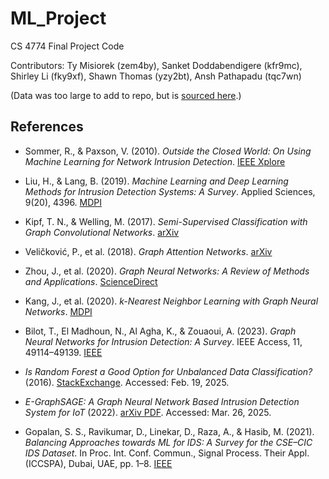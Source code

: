 # ML_Project

CS 4774 Final Project Code

Contributors: Ty Misiorek (zem4by), Sanket Doddabendigere (kfr9mc), Shirley Li (fky9xf), Shawn
Thomas (yzy2bt), Ansh Pathapadu (tqc7wn)

(Data was too large to add to repo, but is [sourced here](https://www.unb.ca/cic/datasets/ids-2017.html).)


## References
- Sommer, R., & Paxson, V. (2010). *Outside the Closed World: On Using Machine Learning for Network Intrusion Detection*. [IEEE Xplore](https://ieeexplore.ieee.org/document/5504793)

- Liu, H., & Lang, B. (2019). *Machine Learning and Deep Learning Methods for Intrusion Detection Systems: A Survey*. Applied Sciences, 9(20), 4396. [MDPI](https://www.mdpi.com/2076-3417/9/20/4396)

- Kipf, T. N., & Welling, M. (2017). *Semi-Supervised Classification with Graph Convolutional Networks*. [arXiv](https://arxiv.org/abs/1609.02907)

- Veličković, P., et al. (2018). *Graph Attention Networks*. [arXiv](https://arxiv.org/abs/1710.10903)

- Zhou, J., et al. (2020). *Graph Neural Networks: A Review of Methods and Applications*. [ScienceDirect](https://www.sciencedirect.com/science/article/pii/S2666651021000012)

- Kang, J., et al. (2020). *k-Nearest Neighbor Learning with Graph Neural Networks*. [MDPI](https://www.mdpi.com/2227-7390/9/8/830)

- Bilot, T., El Madhoun, N., Al Agha, K., & Zouaoui, A. (2023). *Graph Neural Networks for Intrusion Detection: A Survey*. IEEE Access, 11, 49114–49139. [IEEE](https://ieeexplore.ieee.org/document/10123384)

- *Is Random Forest a Good Option for Unbalanced Data Classification?* (2016). [StackExchange](https://stats.stackexchange.com/questions/242833/is-random-forest-a-good-option-for-unbalanced-data-classification). Accessed: Feb. 19, 2025.

- *E-GraphSAGE: A Graph Neural Network Based Intrusion Detection System for IoT* (2022). [arXiv PDF](https://arxiv.org/pdf/2103.16329). Accessed: Mar. 26, 2025.

- Gopalan, S. S., Ravikumar, D., Linekar, D., Raza, A., & Hasib, M. (2021). *Balancing Approaches towards ML for IDS: A Survey for the CSE–CIC IDS Dataset*. In Proc. Int. Conf. Commun., Signal Process. Their Appl. (ICCSPA), Dubai, UAE, pp. 1–8. [IEEE](https://doi.org/10.1109/ICCSPA49915.2021.9385742)
